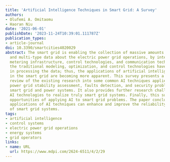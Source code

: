 ```yaml
---
title: 'Artificial Intelligence Techniques in Smart Grid: A Survey'
authors:
- Olufemi A. Omitaomu
- Haoran Niu
date: '2021-06-01'
publishDate: '2023-11-24T10:39:01.111787Z'
publication_types:
- article-journal
doi: 10.3390/smartcities4020029
abstract: The smart grid is enabling the collection of massive amounts of high-dimensional
  and multi-type data about the electric power grid operations, by integrating advanced
  metering infrastructure, control technologies, and communication technologies. However,
  the traditional modeling, optimization, and control technologies have many limitations
  in processing the data; thus, the applications of artificial intelligence (AI) techniques
  in the smart grid are becoming more apparent. This survey presents a structured
  review of the existing research into some common AI techniques applied to load forecasting,
  power grid stability assessment, faults detection, and security problems in the
  smart grid and power systems. It also provides further research challenges for applying
  AI technologies to realize truly smart grid systems. Finally, this survey presents
  opportunities of applying AI to smart grid problems. The paper concludes that the
  applications of AI techniques can enhance and improve the reliability and resilience
  of smart grid systems.
tags:
- artificial intelligence
- control systems
- electric power grid operations
- energy systems
- grid operators
links:
- name: URL
  url: https://www.mdpi.com/2624-6511/4/2/29
---
```

